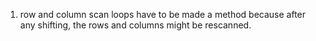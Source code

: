 1. row and column scan loops have to be made a method because after any shifting, the rows and columns might be rescanned.